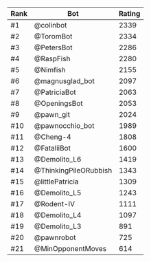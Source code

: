 Rank|Bot|Rating
---|---|---
#1|@colinbot|2339
#2|@ToromBot|2334
#3|@PetersBot|2286
#4|@RaspFish|2280
#5|@Nimfish|2155
#6|@magnusglad_bot|2097
#7|@PatriciaBot|2063
#8|@OpeningsBot|2053
#9|@pawn_git|2024
#10|@pawnocchio_bot|1989
#11|@Cheng-4|1808
#12|@FataliiBot|1600
#13|@Demolito_L6|1419
#14|@ThinkingPileORubbish|1343
#15|@littlePatricia|1309
#16|@Demolito_L5|1243
#17|@Rodent-IV|1111
#18|@Demolito_L4|1097
#19|@Demolito_L3|891
#20|@pawnrobot|725
#21|@MinOpponentMoves|614
